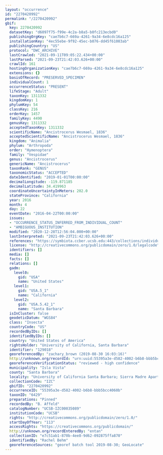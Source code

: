 ```yaml
---
layout: "occurrence"
id: "2270420992"
permalink: "/2270420992"
gbif:
  key: 2270420992
  datasetKey: "d6097f75-f99e-4c2a-b8a5-b0fc213ecbd0"
  publishingOrgKey: "cae7b6c7-669a-4261-9a34-6e8cdc16a125"
  installationKey: "4ec55ebe-9f92-45ec-b076-dd45f61003ab"
  publishingCountry: "US"
  protocol: "DWC_ARCHIVE"
  lastCrawled: "2021-09-11T09:05:22.434+00:00"
  lastParsed: "2021-09-23T21:42:03.626+00:00"
  crawlId: 161
  hostingOrganizationKey: "cae7b6c7-669a-4261-9a34-6e8cdc16a125"
  extensions: {}
  basisOfRecord: "PRESERVED_SPECIMEN"
  individualCount: 1
  occurrenceStatus: "PRESENT"
  lifeStage: "Adult"
  taxonKey: 1311332
  kingdomKey: 1
  phylumKey: 54
  classKey: 216
  orderKey: 1457
  familyKey: 4490
  genusKey: 1311332
  acceptedTaxonKey: 1311332
  scientificName: "Ancistrocerus Wesmael, 1836"
  acceptedScientificName: "Ancistrocerus Wesmael, 1836"
  kingdom: "Animalia"
  phylum: "Arthropoda"
  order: "Hymenoptera"
  family: "Vespidae"
  genus: "Ancistrocerus"
  genericName: "Ancistrocerus"
  taxonRank: "GENUS"
  taxonomicStatus: "ACCEPTED"
  dateIdentified: "2019-01-01T00:00:00"
  decimalLongitude: -119.871185
  decimalLatitude: 34.419963
  coordinateUncertaintyInMeters: 202.0
  stateProvince: "California"
  year: 2016
  month: 4
  day: 22
  eventDate: "2016-04-22T00:00:00"
  issues:
  - "OCCURRENCE_STATUS_INFERRED_FROM_INDIVIDUAL_COUNT"
  - "AMBIGUOUS_INSTITUTION"
  modified: "2020-12-28T12:56:04.000+00:00"
  lastInterpreted: "2021-09-23T21:42:03.626+00:00"
  references: "https://symbiota.ccber.ucsb.edu:443/collections/individual/index.php?occid=129018"
  license: "http://creativecommons.org/publicdomain/zero/1.0/legalcode"
  identifiers: []
  media: []
  facts: []
  relations: []
  gadm:
    level0:
      gid: "USA"
      name: "United States"
    level1:
      gid: "USA.5_1"
      name: "California"
    level2:
      gid: "USA.5.42_1"
      name: "Santa Barbara"
  isInCluster: false
  geodeticDatum: "WGS84"
  class: "Insecta"
  countryCode: "US"
  recordedByIDs: []
  identifiedByIDs: []
  country: "United States of America"
  rightsHolder: "University of California, Santa Barbara"
  identifier: "129018"
  georeferencedBy: "zachary_brown (2019-08-30 16:03:16)"
  http://unknown.org/recordId: "urn:uuid:55395a3e-d582-4002-b6b8-bbb5bcc4060b"
  georeferenceVerificationStatus: "reviewed - high confidence"
  municipality: "Isla Vista"
  county: "Santa Barbara"
  locality: "University of California Santa Barbara; Sierra Madre Apartments"
  collectionCode: "IZC"
  gbifID: "2270420992"
  occurrenceID: "55395a3e-d582-4002-b6b8-bbb5bcc4060b"
  taxonID: "6429"
  preparations: "Pinned"
  recordedBy: "B. Affeld"
  catalogNumber: "UCSB-IZC00035089"
  institutionCode: "UCSB"
  rights: "http://creativecommons.org/publicdomain/zero/1.0/"
  startDayOfYear: "113"
  accessRights: "https://creativecommons.org/publicdomain/"
  http://unknown.org/recordEnteredBy: "entan"
  collectionID: "e7c51ab1-870b-4ee8-9d62-092875ffa870"
  identifiedBy: "Rachel Behm"
  georeferenceSources: "georef batch tool 2019-08-30; GeoLocate"
---
```

